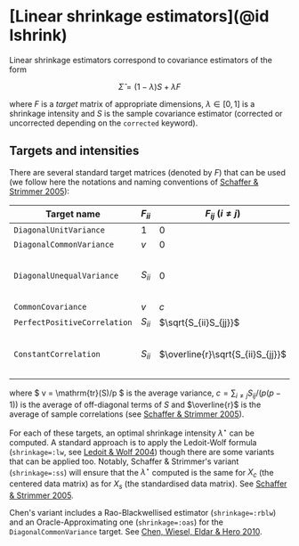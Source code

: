 # [Linear shrinkage estimators](@id lshrink)

Linear shrinkage estimators correspond to covariance estimators of the form

```math
\hat\Sigma = (1-\lambda)S + \lambda F
```

where $F$ is a *target* matrix of appropriate dimensions, $\lambda\in[0,1]$ is a shrinkage intensity and $S$ is the sample covariance estimator (corrected or uncorrected depending on the `corrected` keyword).

## Targets and intensities

There are several standard target matrices (denoted by $F$) that can be used (we follow here the notations and naming conventions of [Schaffer & Strimmer 2005](http://strimmerlab.org/publications/journals/shrinkcov2005.pdf)):


| Target name | $F_{ii}$     | $F_{ij}$ ($i\neq j$) | Comment   |
| ------------ | ------------ | ------------         | --------- |
| `DiagonalUnitVariance`| $1$ | $0$ | $F = \mathbf I$ |
| `DiagonalCommonVariance`| $v$ | 0 | $F = v\mathbf I$ |
| `DiagonalUnequalVariance` | $S_{ii}$ | 0 | $F = \mathrm{diag}(S)$, very common |
| `CommonCovariance` | $v$ | $c$ | |
| `PerfectPositiveCorrelation` | $S_{ii}$ | $\sqrt{S_{ii}S_{jj}}$ | |
| `ConstantCorrelation` | $S_{ii}$ | $\overline{r}\sqrt{S_{ii}S_{jj}}$ | used in [Ledoit & Wolf 2004](http://www.ledoit.net/honey.pdf) |


where $ v = \mathrm{tr}(S)/p $ is the average variance, $c = \sum_{i\neq j} S_{ij}/(p(p-1))$ is the average of off-diagonal terms of $S$ and $\overline{r}$ is the average of sample correlations (see [Schaffer & Strimmer 2005](http://strimmerlab.org/publications/journals/shrinkcov2005.pdf)).

For each of these targets, an optimal shrinkage intensity $\lambda^\star$ can be computed.
A standard approach is to apply the Ledoit-Wolf formula (`shrinkage=:lw`, see [Ledoit & Wolf 2004](http://www.ledoit.net/honey.pdf)) though there are some variants that can be applied too.
Notably, Schaffer & Strimmer's variant (`shrinkage=:ss`) will ensure that the $\lambda^\star$ computed is the same for $X_c$ (the centered data matrix) as for $X_s$ (the standardised data matrix).
See [Schaffer & Strimmer 2005](http://strimmerlab.org/publications/journals/shrinkcov2005.pdf).

Chen's variant includes a Rao-Blackwellised estimator (`shrinkage=:rblw`) and an Oracle-Approximating one (`shrinkage=:oas`) for the `DiagonalCommonVariance` target.
See [Chen, Wiesel, Eldar & Hero 2010](https://arxiv.org/pdf/0907.4698.pdf).
